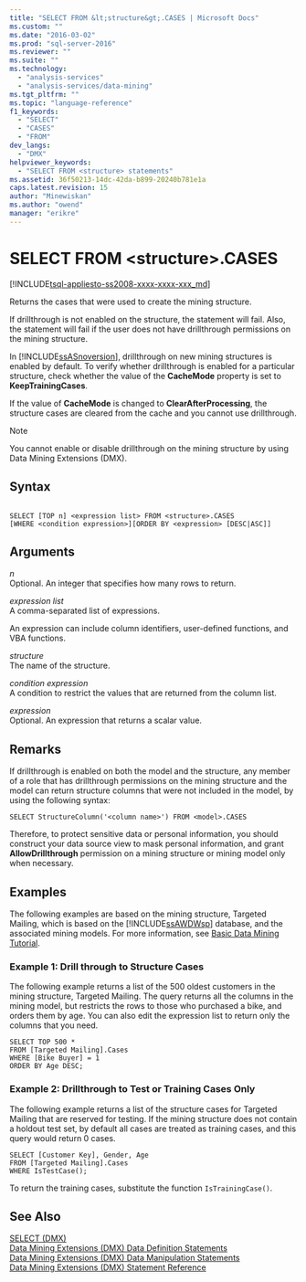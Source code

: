 ```yaml
---
title: "SELECT FROM &lt;structure&gt;.CASES | Microsoft Docs"
ms.custom: ""
ms.date: "2016-03-02"
ms.prod: "sql-server-2016"
ms.reviewer: ""
ms.suite: ""
ms.technology: 
  - "analysis-services"
  - "analysis-services/data-mining"
ms.tgt_pltfrm: ""
ms.topic: "language-reference"
f1_keywords: 
  - "SELECT"
  - "CASES"
  - "FROM"
dev_langs: 
  - "DMX"
helpviewer_keywords: 
  - "SELECT FROM <structure> statements"
ms.assetid: 36f50213-14dc-42da-b899-20240b781e1a
caps.latest.revision: 15
author: "Minewiskan"
ms.author: "owend"
manager: "erikre"
---
```

# SELECT FROM &lt;structure&gt;.CASES
[!INCLUDE[tsql-appliesto-ss2008-xxxx-xxxx-xxx_md](../includes/tsql-appliesto-ss2008-xxxx-xxxx-xxx-md.md)]

  Returns the cases that were used to create the mining structure.  
  
 If drillthrough is not enabled on the structure, the statement will fail. Also, the statement will fail if the user does not have drillthrough permissions on the mining structure.  
  
 In [!INCLUDE[ssASnoversion](../includes/ssasnoversion-md.md)], drillthrough on new mining structures is enabled by default. To verify whether drillthrough is enabled for a particular structure, check whether the value of the **CacheMode** property is set to **KeepTrainingCases**.  
  
 If the value of **CacheMode** is changed to **ClearAfterProcessing**, the structure cases are cleared from the cache and you cannot use drillthrough.  
  
> [!NOTE]  
>  You cannot enable or disable drillthrough on the mining structure by using Data Mining Extensions (DMX).  
  
## Syntax  
  
```  
  
SELECT [TOP n] <expression list> FROM <structure>.CASES  
[WHERE <condition expression>][ORDER BY <expression> [DESC|ASC]]  
```  
  
## Arguments  
 *n*  
 Optional. An integer that specifies how many rows to return.  
  
 *expression list*  
 A comma-separated list of expressions.  
  
 An expression can include column identifiers, user-defined functions, and VBA functions.  
  
 *structure*  
 The name of the structure.  
  
 *condition expression*  
 A condition to restrict the values that are returned from the column list.  
  
 *expression*  
 Optional. An expression that returns a scalar value.  
  
## Remarks  
 If drillthrough is enabled on both the model and the structure, any member of a role that has drillthrough permissions on the mining structure and the model can return structure columns that were not included in the model, by using the following syntax:  
  
```  
SELECT StructureColumn('<column name>') FROM <model>.CASES  
```  
  
 Therefore, to protect sensitive data or personal information, you should construct your data source view to mask personal information, and grant **AllowDrillthrough** permission on a mining structure or mining model only when necessary.  
  
## Examples  
 The following examples are based on the mining structure, Targeted Mailing, which is based on the [!INCLUDE[ssAWDWsp](../includes/ssawdwsp-md.md)] database, and the associated mining models. For more information, see [Basic Data Mining Tutorial](http://msdn.microsoft.com/library/6602edb6-d160-43fb-83c8-9df5dddfeb9c).  
  
### Example 1: Drill through to Structure Cases  
 The following example returns a list of the 500 oldest customers in the mining structure, Targeted Mailing. The query returns all the columns in the mining model, but restricts the rows to those who purchased a bike, and orders them by age. You can also edit the expression list to return only the columns that you need.  
  
```  
SELECT TOP 500 *  
FROM [Targeted Mailing].Cases  
WHERE [Bike Buyer] = 1  
ORDER BY Age DESC;  
```  
  
### Example 2: Drillthrough to Test or Training Cases Only  
 The following example returns a list of the structure cases for Targeted Mailing that are reserved for testing. If the mining structure does not contain a holdout test set, by default all cases are treated as training cases, and this query would return 0 cases.  
  
```  
SELECT [Customer Key], Gender, Age  
FROM [Targeted Mailing].Cases  
WHERE IsTestCase();  
```  
  
 To return the training cases, substitute the function `IsTrainingCase()`.  
  
## See Also  
 [SELECT &#40;DMX&#41;](../dmx/select-dmx.md)   
 [Data Mining Extensions &#40;DMX&#41; Data Definition Statements](../dmx/dmx-statements-data-definition.md)   
 [Data Mining Extensions &#40;DMX&#41; Data Manipulation Statements](../dmx/dmx-statements-data-manipulation.md)   
 [Data Mining Extensions &#40;DMX&#41; Statement Reference](../dmx/data-mining-extensions-dmx-statements.md)  
  
  